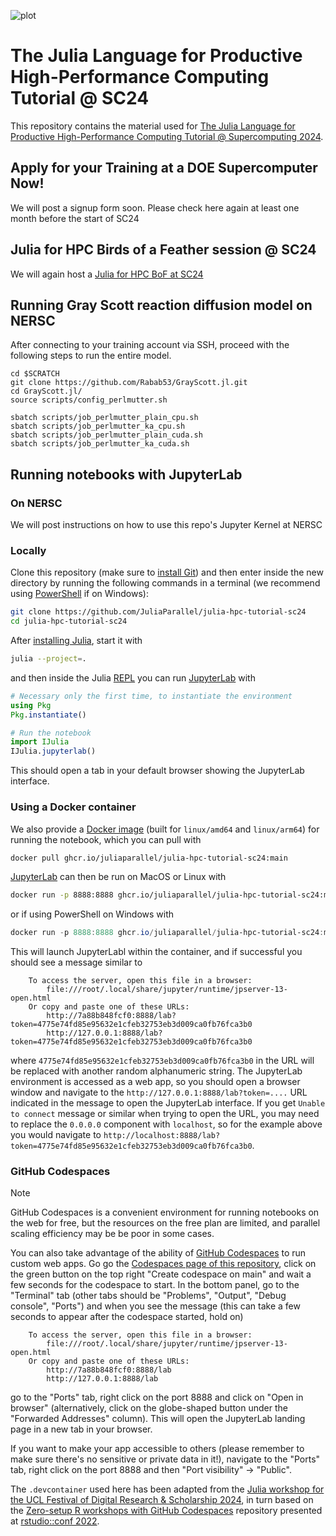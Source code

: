 ![plot](./assets/banner.png)


# The Julia Language for Productive High-Performance Computing Tutorial @ SC24

This repository contains the material used for [The Julia Language for Productive High-Performance Computing Tutorial @ Supercomputing 2024](https://sc24.conference-program.com/presentation/?id=tut130&sess=sess433).

## Apply for your Training at a DOE Supercomputer Now!

We will post a signup form soon. Please check here again at least one month before the start of SC24

## Julia for HPC Birds of a Feather session @ SC24

We will again host a [Julia for HPC BoF at SC24](https://github.com/JuliaParallel/julia-hpc-bof-sc24)

## Running Gray Scott reaction diffusion model on NERSC

After connecting to your training account via SSH, proceed with the following steps to run the entire model.

```
cd $SCRATCH
git clone https://github.com/Rabab53/GrayScott.jl.git
cd GrayScott.jl/
source scripts/config_perlmutter.sh

sbatch scripts/job_perlmutter_plain_cpu.sh
sbatch scripts/job_perlmutter_ka_cpu.sh
sbatch scripts/job_perlmutter_plain_cuda.sh
sbatch scripts/job_perlmutter_ka_cuda.sh
```

## Running notebooks with JupyterLab

### On NERSC

We will post instructions on how to use this repo's Jupyter Kernel at NERSC

### Locally

Clone this repository (make sure to [install Git](https://git-scm.com/book/en/v2/Getting-Started-Installing-Git)) and then enter inside the new directory by running the following commands in a terminal (we recommend using [PowerShell](https://learn.microsoft.com/en-us/powershell/scripting/overview?view=powershell-7.4) if on Windows):

```sh
git clone https://github.com/JuliaParallel/julia-hpc-tutorial-sc24
cd julia-hpc-tutorial-sc24
```

After [installing Julia](https://julialang.org/downloads/), start it with
```sh
julia --project=.
```

and then inside the Julia [REPL](https://en.wikipedia.org/wiki/Read%E2%80%93eval%E2%80%93print_loop) you can run [JupyterLab](https://jupyterlab.readthedocs.io/en/latest/) with

```julia
# Necessary only the first time, to instantiate the environment
using Pkg
Pkg.instantiate()

# Run the notebook
import IJulia
IJulia.jupyterlab()
```

This should open a tab in your default browser showing the JupyterLab interface.

### Using a Docker container

We also provide a [Docker image](https://github.com/JuliaParallel/julia-hpc-tutorial-sc24/pkgs/container/julia-hpc-tutorial-sc24) (built for `linux/amd64` and `linux/arm64`) for running the notebook, which you can pull with

```sh
docker pull ghcr.io/juliaparallel/julia-hpc-tutorial-sc24:main
```

[JupyterLab](https://jupyterlab.readthedocs.io/en/latest/) can then be run on MacOS or Linux with

```sh
docker run -p 8888:8888 ghcr.io/juliaparallel/julia-hpc-tutorial-sc24:main julia -e 'import Conda; run(`$(joinpath(Conda.SCRIPTDIR, "jupyter")) lab --allow-root --ip 0.0.0.0 --port 8888`)'
```

or if using PowerShell on Windows with

```PowerShell
docker run -p 8888:8888 ghcr.io/juliaparallel/julia-hpc-tutorial-sc24:main julia -e 'import Conda; run(`$(joinpath(Conda.SCRIPTDIR, """""jupyter""""")) lab --allow-root --ip 0.0.0.0 --port 8888`)'
```

This will launch JupyterLabl within the container, and if successful you should see a message similar to

```
    To access the server, open this file in a browser:
        file:///root/.local/share/jupyter/runtime/jpserver-13-open.html
    Or copy and paste one of these URLs:
        http://7a88b848fcf0:8888/lab?token=4775e74fd85e95632e1cfeb32753eb3d009ca0fb76fca3b0
        http://127.0.0.1:8888/lab?token=4775e74fd85e95632e1cfeb32753eb3d009ca0fb76fca3b0
```

where `4775e74fd85e95632e1cfeb32753eb3d009ca0fb76fca3b0` in the URL will be replaced with another random alphanumeric string.
The JupyterLab environment is accessed as a web app, so you should open a browser window and navigate to the `http://127.0.0.1:8888/lab?token=....` URL indicated in the message to open the JupyterLab interface.
If you get `Unable to connect` message or similar when trying to open the URL, you may need to replace the `0.0.0.0` component with `localhost`, so for the example above you would navigate to `http://localhost:8888/lab?token=4775e74fd85e95632e1cfeb32753eb3d009ca0fb76fca3b0`.

### GitHub Codespaces

> [!NOTE]
> GitHub Codespaces is a convenient environment for running notebooks on the web for free, but the resources on the free plan are limited, and parallel scaling efficiency may be be poor in some cases.

You can also take advantage of the ability of [GitHub Codespaces](https://github.com/features/codespaces) to run custom web apps.
Go go the [Codespaces page of this repository](https://github.com/JuliaParallel/julia-hpc-tutorial-sc24/codespaces), click on the green button on the top right "Create codespace on main" and wait a few seconds for the codespace to start.
In the bottom panel, go to the "Terminal" tab (other tabs should be "Problems", "Output", "Debug console", "Ports") and when you see the message (this can take a few seconds to appear after the codespace started, hold on)

```
    To access the server, open this file in a browser:
        file:///root/.local/share/jupyter/runtime/jpserver-13-open.html
    Or copy and paste one of these URLs:
        http://7a88b848fcf0:8888/lab
        http://127.0.0.1:8888/lab
```

go to the "Ports" tab, right click on the port 8888 and click on "Open in browser" (alternatively, click on the globe-shaped button under the "Forwarded Addresses" column).
This will open the JupyterLab landing page in a new tab in your browser.

If you want to make your app accessible to others (please remember to make sure there's no sensitive or private data in it!), navigate to the "Ports" tab, right click on the port 8888 and then "Port visibility" -> "Public".

The `.devcontainer` used here has been adapted from the [Julia workshop for the UCL Festival of Digital Research & Scholarship 2024](https://github.com/UCL-ARC/julia-workshop), in turn based on the [Zero-setup R workshops with GitHub Codespaces](https://github.com/revodavid/devcontainers-rstudio) repository presented at [rstudio::conf 2022](https://rstudioconf2022.sched.com/event/11iag/zero-setup-r-workshops-with-github-codespaces).
